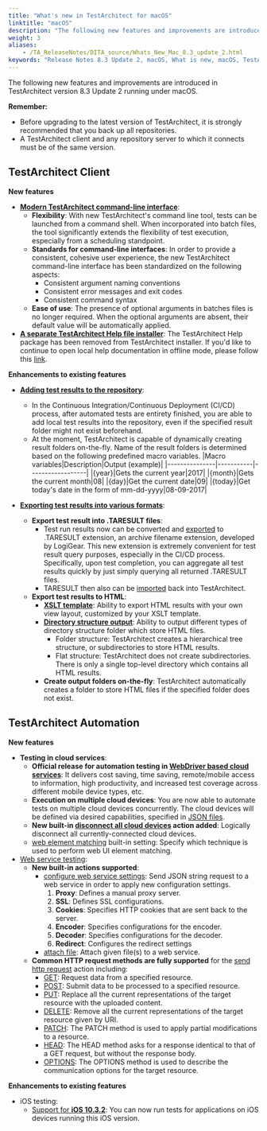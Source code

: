 ```yaml
--- 
title: "What's new in TestArchitect for macOS"
linktitle: "macOS"
description: "The following new features and improvements are introduced in TestArchitect version 8.3 Update 2 running under macOS."
weight: 3
aliases: 
    - /TA_ReleaseNotes/DITA_source/Whats_New_Mac_8.3_update_2.html
keywords: "Release Notes 8.3 Update 2, macOS, What is new, macOS, TestArchitect 8.3 Update 2, TestArchitect 8.3 Update 2, what is new, macOS"
---
```


The following new features and improvements are introduced in TestArchitect version 8.3 Update 2 running under macOS.

**Remember:**

-   Before upgrading to the latest version of TestArchitect, it is strongly recommended that you back up all repositories.
-   A TestArchitect client and any repository server to which it connects must be of the same version.

## TestArchitect Client

**New features**

-   [**Modern TestArchitect command-line interface**](/TA_Help/Topics/Test_exec_cmd.html):
    -   **Flexibility**: With new TestArchitect's command line tool, tests can be launched from a command shell. When incorporated into batch files, the tool significantly extends the flexibility of test execution, especially from a scheduling standpoint.
    -   **Standards for command-line interfaces**: In order to provide a consistent, cohesive user experience, the new TestArchitect command-line interface has been standardized on the following aspects:
        -   Consistent argument naming conventions
        -   Consistent error messages and exit codes
        -   Consistent command syntax
    -   **Ease of use**: The presence of optional arguments in batches files is no longer required. When the optional arguments are absent, their default value will be automatically applied.
-   **[A separate TestArchitect Help file installer](/TA_UsingHelpSystem/Topics/hs_getting_help.html)**: The TestArchitect Help package has been removed from TestArchitect installer. If you'd like to continue to open local help documentation in offline mode, please follow this [link](/TA_UsingHelpSystem/Topics/hs_getting_help.html).

**Enhancements to existing features**

-   [**Adding test results to the repository**](/TA_Help/Topics/Test_result_storing_automatically.html):

    -   In the Continuous Integration/Continuous Deployment \(CI/CD\) process, after automated tests are entirety finished, you are able to add local test results into the repository, even if the specified result folder might not exist beforehand.
    -   At the moment, TestArchitect is capable of dynamically creating result folders on-the-fly. Name of the result folders is determined based on the following predefined macro variables.
    |Macro variables|Description|Output \(example\)|
    |---------------|-----------|------------------|
    |\{year\}|Gets the current year|2017|
    |\{month\}|Gets the current month|08|
    |\{day\}|Get the current date|09|
    |\{today\}|Get today's date in the form of mm-dd-yyyy|08-09-2017|

-   [**Exporting test results into various formats**](/TA_Help/Topics/Test_result_export.html):
    -   **Export test result into .TARESULT files**:
        -   Test run results now can be converted and [exported](/TA_Help/Topics/ug_test_results_export_TARESULT.html) to .TARESULT extension, an archive filename extension, developed by LogiGear. This new extension is extremely convenient for test result query purposes, especially in the CI/CD process. Specifically, upon test completion, you can aggregate all test results quickly by just simply querying all returned .TARESULT files.
        -   TARESULT then also can be [imported](https://www.testarchitect.com/OnlineHelp/index.html#TA_Help/Topics/ug_importing_test_results.html) back into TestArchitect.
    -   **Export test results to HTML**:
        -   [**XSLT template**](/TA_Help/Topics/Test_result_export_HTML.html): Ability to export HTML results with your own view layout, customized by your XSLT template.
        -   [**Directory structure output**](/TA_Help/Topics/Test_result_export_HTML.html): Ability to output different types of directory structure folder which store HTML files.
            -   Folder structure: TestArchitect creates a hierarchical tree structure, or subdirectories to store HTML results.
            -   Flat structure: TestArchitect does not create subdirectories. There is only a single top-level directory which contains all HTML results.
        -   **Create output folders on-the-fly**: TestArchitect automatically creates a folder to store HTML files if the specified folder does not exist.

## TestArchitect Automation

**New features**

-   **Testing in cloud services**:
    -   **Official release for automation testing in [WebDriver based cloud services](/TA_Automation/Topics/aut_app_cloud_testing.html)**: It delivers cost saving, time saving, remote/mobile access to information, high productivity, and increased test coverage across different mobile device types, etc.
    -   **Execution on multiple cloud devices**: You are now able to automate tests on multiple cloud devices concurrently. The cloud devices will be defined via desired capabilities, specified in [JSON files](/TA_Automation/Topics/aut_app_cloud_testing_Appium_automation_json.html).
    -   **New built-in [disconnect all cloud devices](/TA_Automation/Topics/bia_disconnect_all_cloud_devices.html) action added**: Logically disconnect all currently-connected cloud devices.
    -   [web element matching](/TA_Automation/Topics/bis_web_element_matching.html) built-in setting: Specify which technique is used to perform web UI element matching.
-   [Web service testing](/TA_Automation/Topics/aut_testing_web_service.html):
    -   **New built-in actions supported**:
        -   [configure web service settings](/TA_Automation/Topics/bia_configure_web_service_settings.html): Send JSON string request to a web service in order to apply new configuration settings.
            1.  **Proxy**: Defines a manual proxy server.
            2.  **SSL**: Defines SSL configurations.
            3.  **Cookies**: Specifies HTTP cookies that are sent back to the server.
            4.  **Encoder**: Specifies configurations for the encoder.
            5.  **Decoder**: Specifies configurations for the decoder.
            6.  **Redirect**: Configures the redirect settings
        -   [attach file](/TA_Automation/Topics/bia_attach_file.html): Attach given file\(s\) to a web service.
    -   **Common HTTP request methods are fully supported** for the [send http request](/TA_Automation/Topics/bia_send_http_request.html) action including:
        -   [GET](https://developer.mozilla.org/en-US/docs/Web/HTTP/Methods/GET): Request data from a specified resource.
        -   [POST](https://developer.mozilla.org/en-US/docs/Web/HTTP/Methods/POST): Submit data to be processed to a specified resource.
        -   [PUT](https://developer.mozilla.org/en-US/docs/Web/HTTP/Methods/PUT): Replace all the current representations of the target resource with the uploaded content.
        -   [DELETE](https://developer.mozilla.org/en-US/docs/Web/HTTP/Methods/DELETE): Remove all the current representations of the target resource given by URI.
        -   [PATCH](https://developer.mozilla.org/en-US/docs/Web/HTTP/Methods/PATCH): The PATCH method is used to apply partial modifications to a resource.
        -   [HEAD](https://developer.mozilla.org/en-US/docs/Web/HTTP/Methods/HEAD): The HEAD method asks for a response identical to that of a GET request, but without the response body.
        -   [OPTIONS](https://developer.mozilla.org/en-US/docs/Web/HTTP/Methods/OPTIONS): The OPTIONS method is used to describe the communication options for the target resource.

**Enhancements to existing features**

-   iOS testing:
    -   [Support for **iOS 10.3.2**](/iOS/Topics/iOS_automation_def.html): You can now run tests for applications on iOS devices running this iOS version.


